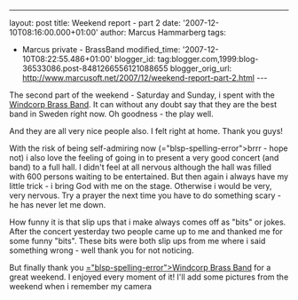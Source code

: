 ---
layout: post
title: Weekend report - part 2
date: '2007-12-10T08:16:00.000+01:00'
author: Marcus Hammarberg
tags:
  - Marcus
private - BrassBand
modified_time: '2007-12-10T08:22:55.486+01:00'
blogger_id: tag:blogger.com,1999:blog-36533086.post-8481266556121088655
blogger_orig_url: http://www.marcusoft.net/2007/12/weekend-report-part-2.html ---

The second part of the weekend - Saturday and Sunday, i spent with the
[<span id="SPELLING_ERROR_0" class="blsp-spelling-error">Windcorp</span>
Brass Band](http://www.windcorpbrassband.se/). It can without any doubt
say that they are the best band in Sweden right now. Oh goodness - the
play well.

And they are all very nice people also. I felt right at home. Thank you
guys!

With the risk of being self-admiring now (<span>="blsp-spelling-error">brrr</span> - hope not) i also love the
feeling of going in to present a very good concert (and band) to a full
hall. I didn't feel at all nervous although the hall was filled with 600
persons waiting to be entertained. But then again i always have my
little trick - i bring God with me on the stage. Otherwise i would be
very, very nervous. Try a prayer the next time you have to do something
scary - he has never let me down.

How funny it is that slip ups that i make always comes off as "bits" or
jokes. After the concert yesterday two people came up to me and thanked
me for some funny "bits". These bits were both slip ups from me where i
said something wrong - well thank you for not noticing.

But finally thank you [<span>="blsp-spelling-error">Windcorp</span> Brass
Band](http://www.windcorpbrassband.se/) for a great weekend. I enjoyed
every moment of it! I'll add some pictures from the weekend when i <span
id="SPELLING_ERROR_3" class="blsp-spelling-corrected">remember</span> my
camera
